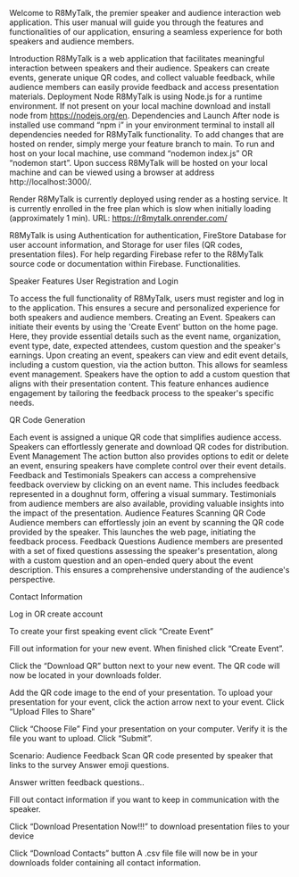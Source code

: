 Welcome to R8MyTalk, the premier speaker and audience interaction web application. This user manual will guide you through the features and functionalities of our application, ensuring a seamless experience for both speakers and audience members.


Introduction
R8MyTalk is a web application that facilitates meaningful interaction between speakers and their audience. Speakers can create events, generate unique QR codes, and collect valuable feedback, while audience members can easily provide feedback and access presentation materials.
Deployment
Node
R8MyTalk is using Node.js for a runtime environment. If not present on your local machine download and install node from https://nodejs.org/en.
Dependencies and Launch
After node is installed use command “npm i” in your environment terminal to install all dependencies needed for R8MyTalk functionality. 
To add changes that are hosted on render, simply merge your feature branch to main.
To run and host on your local machine, use command “nodemon index.js” OR “nodemon start”.
Upon success R8MyTalk will be hosted on your local machine and can be viewed using a browser at address http://localhost:3000/.


Render
R8MyTalk is currently deployed using render as a hosting service. It is currently enrolled in the free plan which is slow when initially loading (approximately 1 min).
URL: https://r8mytalk.onrender.com/

R8MyTalk is using Authentication for authentication, FireStore Database for user account information, and Storage for user files (QR codes, presentation files). For help regarding Firebase refer to the R8MyTalk source code or documentation within Firebase.
 Functionalities.
 
Speaker Features User Registration and Login

To access the full functionality of R8MyTalk, users must register and log in to the application. This ensures a secure and personalized experience for both speakers and audience members.
Creating an Event. Speakers can initiate their events by using the 'Create Event' button on the home page. Here, they provide essential details such as the event name, organization, event type, date, expected attendees, custom question and the speaker's earnings.
Upon creating an event, speakers can view and edit event details, including a custom question, via the action button. This allows for seamless event management.
Speakers have the option to add a custom question that aligns with their presentation content. This feature enhances audience engagement by tailoring the feedback process to the speaker's specific needs.

QR Code Generation

Each event is assigned a unique QR code that simplifies audience access. Speakers can effortlessly generate and download QR codes for distribution.
Event Management
The action button also provides options to edit or delete an event, ensuring speakers have complete control over their event details.
Feedback and Testimonials
Speakers can access a comprehensive feedback overview by clicking on an event name. This includes feedback represented in a doughnut form, offering a visual summary. Testimonials from audience members are also available, providing valuable insights into the impact of the presentation.
Audience Features
Scanning QR Code
Audience members can effortlessly join an event by scanning the QR code provided by the speaker. This launches the web page, initiating the feedback process.
Feedback Questions
Audience members are presented with a set of fixed questions assessing the speaker's presentation, along with a custom question and an open-ended query about the event description. This ensures a comprehensive understanding of the audience's perspective.

Contact Information

Log in OR create account


To create your first speaking event click “Create Event”



Fill out information for your new event. When finished click “Create Event”.




Click the “Download QR” button next to your new event. The QR code will now be located in your downloads folder.

Add the QR code image to the end of your presentation.
To upload your presentation for your event, click the action arrow next to your event. 
Click “Upload FIles to Share”

Click “Choose File”
Find your presentation on your computer. Verify it is the file you want to upload. Click “Submit”.


Scenario: Audience Feedback
Scan QR code presented by speaker that links to the survey
Answer emoji questions.
 
Answer written feedback questions..

 
Fill out contact information if you want to keep in communication with the speaker.


Click “Download Presentation Now!!!” to download presentation files to your device


Click “Download Contacts” button
A .csv file file will now be in your downloads folder containing all contact information.

